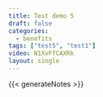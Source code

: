 ```yaml
---
title: Test demo 5
draft: false
categories:
  - benefits
tags: ["test5", "test1"]
video: N1XvFfCAXRk
layout: single
---
```


{{< generateNotes >}}
